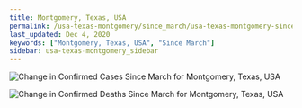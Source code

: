 ```yaml
---
title: Montgomery, Texas, USA
permalink: /usa-texas-montgomery/since_march/usa-texas-montgomery-since_march.html
last_updated: Dec 4, 2020
keywords: ["Montgomery, Texas, USA", "Since March"]
sidebar: usa-texas-montgomery_sidebar
---
```


![Change in Confirmed Cases Since March for Montgomery, Texas, USA](/covid_tracker/images/graphs/usa-texas-montgomery-delta_confirmed-since_march_graph.png)

![Change in Confirmed Deaths Since March for Montgomery, Texas, USA](/covid_tracker/images/graphs/usa-texas-montgomery-delta_deaths-since_march_graph.png)
